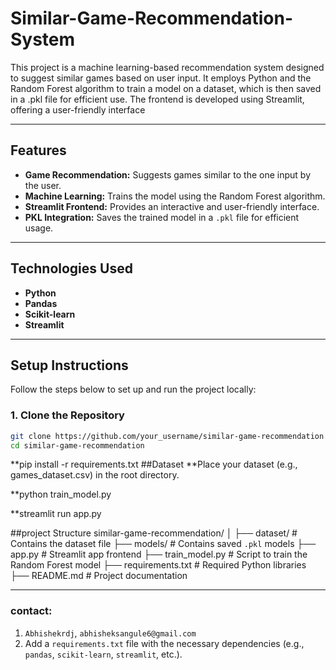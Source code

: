 
# Similar-Game-Recommendation-System
This project is a machine learning-based recommendation system designed to suggest similar games based on user input. It employs Python and the Random Forest algorithm to train a model on a dataset, which is then saved in a .pkl file for efficient use. The frontend is developed using Streamlit, offering a user-friendly interface 



---

## **Features**
- **Game Recommendation:** Suggests games similar to the one input by the user.
- **Machine Learning:** Trains the model using the Random Forest algorithm.
- **Streamlit Frontend:** Provides an interactive and user-friendly interface.
- **PKL Integration:** Saves the trained model in a `.pkl` file for efficient usage.

---

## **Technologies Used**
- **Python**  
- **Pandas**  
- **Scikit-learn**  
- **Streamlit**  

---

## **Setup Instructions**
Follow the steps below to set up and run the project locally:

### **1. Clone the Repository**
```bash
git clone https://github.com/your_username/similar-game-recommendation.git
cd similar-game-recommendation
```

**pip install -r requirements.txt
##Dataset
**Place your dataset (e.g., games_dataset.csv) in the root directory.

**python train_model.py

**streamlit run app.py

##project Structure
similar-game-recommendation/
│
├── dataset/                # Contains the dataset file
├── models/                 # Contains saved `.pkl` models
├── app.py                  # Streamlit app frontend
├── train_model.py          # Script to train the Random Forest model
├── requirements.txt        # Required Python libraries
├── README.md               # Project documentation



---

### contact:
1. `Abhishekrdj`, `abhisheksangule6@gmail.com`
2. Add a `requirements.txt` file with the necessary dependencies (e.g., `pandas`, `scikit-learn`, `streamlit`, etc.).



